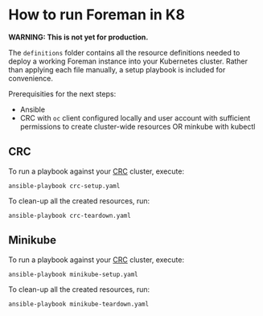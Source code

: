 # How to run Foreman in K8

**WARNING: This is not yet for production.**

The `definitions` folder contains all the resource definitions needed to deploy a working Foreman instance into your Kubernetes cluster. Rather than applying each file manually, a setup playbook is included for convenience.

Prerequisities for the next steps:
* Ansible
* CRC with `oc` client configured locally and user account with sufficient permissions to create cluster-wide resources OR minkube with kubectl


## CRC

To run a playbook against your [CRC](https://github.com/code-ready/crc) cluster, execute:

```
ansible-playbook crc-setup.yaml
```

To clean-up all the created resources, run:

```
ansible-playbook crc-teardown.yaml
```

## Minikube

To run a playbook against your [CRC](https://minikube.sigs.k8s.io/docs/start/) cluster, execute:

```
ansible-playbook minikube-setup.yaml
```

To clean-up all the created resources, run:

```
ansible-playbook minikube-teardown.yaml
```
